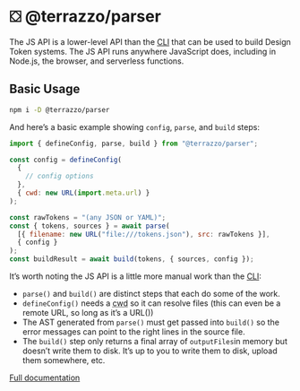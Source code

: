 # ⛋ @terrazzo/parser

The JS API is a lower-level API than the [CLI](../cli/) that can be used to build Design Token systems. The JS API runs anywhere JavaScript does, including in Node.js, the browser, and serverless functions.

## Basic Usage

```sh
npm i -D @terrazzo/parser
```

And here’s a basic example showing `config`, `parse`, and `build` steps:

```js
import { defineConfig, parse, build } from "@terrazzo/parser";

const config = defineConfig(
  {
    // config options
  },
  { cwd: new URL(import.meta.url) }
);

const rawTokens = "(any JSON or YAML)";
const { tokens, sources } = await parse(
  [{ filename: new URL("file:///tokens.json"), src: rawTokens }],
  { config }
);
const buildResult = await build(tokens, { sources, config });
```

It’s worth noting the JS API is a little more manual work than the [CLI](../cli/):

- `parse()` and `build()` are distinct steps that each do some of the work.
- `defineConfig()` needs a <abbr title="Current Working Directory">cwd</abbr> so it can resolve files (this can even be a remote URL, so long as it’s a URL())
- The AST generated from `parse()` must get passed into `build()` so the error messages can point to the right lines in the source file.
- The `build()` step only returns a final array of `outputFiles`in memory but doesn’t write them to disk. It’s up to you to write them to disk, upload them somewhere, etc.

[Full documentation](https://terrazzo.app/docs/cli/api/js/)
